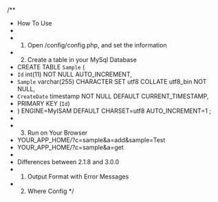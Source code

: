 /**
 * How To Use
 *
 * 1) Open /config/config.php, and set the information
 * 2) Create a table in your MySql Database
 * CREATE TABLE `Sample` (
 * `Id` int(11) NOT NULL AUTO_INCREMENT,
 * `Sample` varchar(255) CHARACTER SET utf8 COLLATE utf8_bin NOT NULL,
 * `CreateDate` timestamp NOT NULL DEFAULT CURRENT_TIMESTAMP,
 * PRIMARY KEY (`Id`)
 * ) ENGINE=MyISAM DEFAULT CHARSET=utf8 AUTO_INCREMENT=1 ;
 *
 * 3) Run on Your Browser
 * YOUR_APP_HOME/?c=sample&a=add&sample=Test
 * YOUR_APP_HOME/?c=sample&a=get
 *
 * Differences between 2.1.8 and 3.0.0
 * 1) Output Format with Error Messages
 * 2) Where Config
 */
